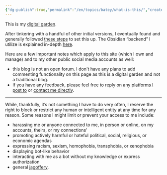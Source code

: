 ```yaml
---
{"dg-publish":true,"permalink":"/en/topics/batey/what-is-this/","created":"2024-10-26T12:27:00.000-04:00","updated":"2025-07-04T19:44:19.032-04:00"}
---
```


This is my [digital garden](https://cagrimmett.com/2020/11/08/what-are-digital-gardens/). 

After tinkering with a handful of other initial versions, I eventually found and generally followed [these steps](https://dudethatserin.com/intro-obsidian-digital-garden-series/) to set this up. The Obsidian “backend” I utilize is explained in-depth [here](https://dg-docs.ole.dev/).

Here are a few important notes which apply to this site (which I own and manage) and to my other public social media accounts as well:
- this blog is not an open forum. I don't have any plans to add commenting functionality on this page as this is a digital garden and not a traditional blog. 
- If you have any feedback, please feel free to reply on any [platforms I post to](https://twop0intfive.xyz/social.html) or [contact me directly](https://www.twop0intfive.xyz/contact.html#reach-out). 

---

While, thankfully, it’s not something I have to do very often, I reserve the right to block or restrict any human or intelligent entity at any time for any reason. Some reasons I might limit or prevent your access to me include:
- harassing me or anyone connected to me, in person or online, on my accounts, theirs, or my connections’
- promoting actively harmful or hateful political, social, religious, or economic agendas 
- expressing racism, sexism, homophobia, transphobia, or xenophobia  
- displaying bot-like behavior
- interacting with me as a bot without my knowledge or express authorization
- general [jagoffery](https://www.urbandictionary.com/define.php?term=jag%20off).